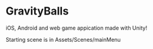 # GravityBalls
 iOS, Android and web game appication made with Unity!

Starting scene is in Assets/Scenes/mainMenu
